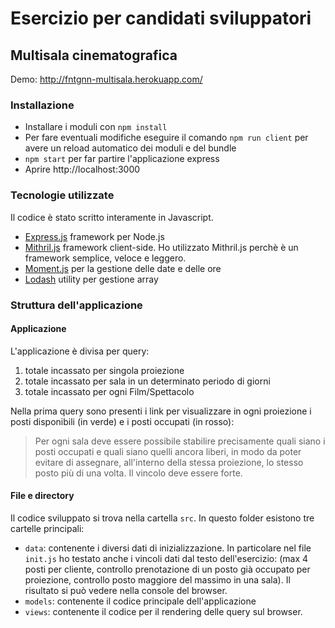 # Esercizio per candidati sviluppatori
## Multisala cinematografica

Demo: http://fntgnn-multisala.herokuapp.com/


### Installazione
* Installare i moduli con `npm install`
* Per fare eventuali modifiche eseguire il comando `npm run client` per avere un reload automatico dei moduli e del bundle
* `npm start` per far partire l'applicazione express
* Aprire http://localhost:3000

### Tecnologie utilizzate
Il codice è stato scritto interamente in Javascript.

* [Express.js](http://expressjs.com/) framework per Node.js
* [Mithril.js](https://mithril.js.org/) framework client-side.
Ho utilizzato Mithril.js perchè è un framework semplice, veloce e leggero.
* [Moment.js](https://momentjs.com/) per la gestione delle date e delle ore
* [Lodash](https://lodash.com/) utility per gestione array

### Struttura dell'applicazione
#### Applicazione
L'applicazione è divisa per query:
1. totale incassato per singola proiezione
1. totale incassato per sala in un determinato periodo di giorni
1. totale incassato per ogni Film/Spettacolo

Nella prima query sono presenti i link per visualizzare in ogni proiezione i posti disponibili (in verde) e i posti occupati (in rosso):
>Per ogni sala deve essere possibile stabilire precisamente quali siano i posti occupati  e quali siano quelli ancora liberi, in modo da poter evitare di assegnare, all'interno della stessa proiezione, lo stesso posto più di una volta. Il vincolo deve essere forte.


#### File e directory
Il codice sviluppato si trova nella cartella `src`. In questo folder esistono tre cartelle principali:
* `data`: contenente i diversi dati di inizializzazione. In particolare nel file `init.js` ho testato anche i vincoli dati dal testo dell'esercizio: (max 4 posti per cliente, controllo prenotazione di un posto già occupato per proiezione, controllo posto maggiore del massimo in una sala). Il risultato si può vedere nella console del browser.
* `models`: contenente il codice principale dell'applicazione
* `views`: contenente il codice per il rendering delle query sul browser.
